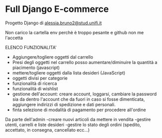 # Full Django E-commerce
Progetto Django di alessia.bruno2@stud.unifi.it

Non carico la cartella env perchè è troppo pesante e github non me l'accetta

ELENCO FUNZIONALITA'
- Aggiungere/togliere oggetti dal carrello
- Presi degli oggetti nel carrello posso aumentare/diminuire la quantità a piacimento (javascript)
- mettere/togliere oggetti dalla lista desideri (JavaScript)
- oggetti divisi per categorie
- funzionalità di ricerca
- funzionalità di wishlist
- gestione dell'account: creare account, loggarsi, cambiare la password sia da dentro l'account che da fuori in caso si fosse dimenticata, aggiungere indirizzi di spedizione e dati personali.
- finta selezione di modalità di pagamento per procedere all'ordine

Da parte dell'admin
-creare nuovi articoli da mettere in vendita
-gestire utenti, carrelli e liste desideri
-gestire lo stato degli ordini (spedito, accettato, in consegna, cancellato ecc...)





